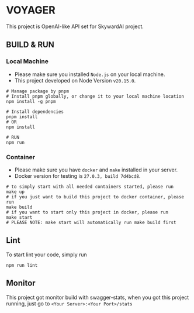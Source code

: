 # VOYAGER
This project is OpenAI-like API set for SkywardAI project.

## BUILD & RUN

### Local Machine
* Please make sure you installed `Node.js` on your local machine.  
* This project developed on Node Version `v20.15.0`.  
  
```shell
# Manage package by pnpm
# Install pnpm globally, or change it to your local machine location
npm install -g pnpm

# Install dependencies
pnpm install
# OR
npm install

# RUN
npm run
```

### Container
* Please make sure you have `docker` and `make` installed in your server.  
* Docker version for testing is `27.0.3, build 7d4bcd8`.  
```shell
# to simply start with all needed containers started, please run
make up
# if you just want to build this project to docker container, please run
make build
# if you want to start only this project in docker, please run
make start
# PLEASE NOTE: make start will automatically run make build first
```

## Lint
To start lint your code, simply run
```shell
npm run lint
```

## Monitor
This project got monitor build with swagger-stats, when you got this project running, just go to `<Your Server>:<Your Port>/stats`